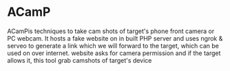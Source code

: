 # ACamP
ACamPis techniques to take cam shots of target's phone front camera or PC webcam. It hosts a fake website on in built PHP server and uses ngrok &amp; serveo to generate a link which we will forward to the target, which can be used on over internet. website asks for camera permission and if the target allows it, this tool grab camshots of target's device
